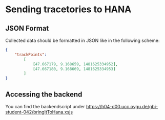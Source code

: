 # Sending tracetories to HANA
## JSON Format
Collected data should be formatted in JSON like in the following scheme:
```json
{
    "trackPoints":
        [
            [47.667179, 9.168659, 1481625334952],
            [47.667180, 9.168669, 1481625334953]
        ]
}
```

## Accessing the backend

You can find the backendscript under 
https://h04-d00.ucc.ovgu.de/gbi-student-042/bringItToHana.xsjs